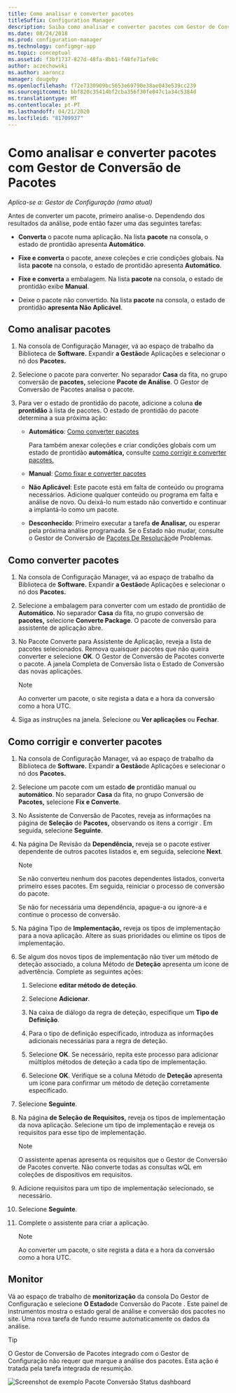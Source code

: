 ```yaml
---
title: Como analisar e converter pacotes
titleSuffix: Configuration Manager
description: Saiba como analisar e converter pacotes com Gestor de Conversão de Pacotes em Gestor de Configuração.
ms.date: 08/24/2018
ms.prod: configuration-manager
ms.technology: configmgr-app
ms.topic: conceptual
ms.assetid: f3bf1737-827d-48fa-8bb1-f48fe71afe0c
author: aczechowski
ms.author: aaroncz
manager: dougeby
ms.openlocfilehash: f72e7330909bc5653e69790e38ae043e539cc239
ms.sourcegitcommit: bbf820c35414bf2cba356f30fe047c1a34c5384d
ms.translationtype: MT
ms.contentlocale: pt-PT
ms.lasthandoff: 04/21/2020
ms.locfileid: "81709937"
---
```

# <a name="how-to-analyze-and-convert-packages-with-package-conversion-manager"></a>Como analisar e converter pacotes com Gestor de Conversão de Pacotes

*Aplica-se a: Gestor de Configuração (ramo atual)*

<!--1357861-->

Antes de converter um pacote, primeiro analise-o. Dependendo dos resultados da análise, pode então fazer uma das seguintes tarefas:

- **Converta** o pacote numa aplicação. Na lista **pacote** na consola, o estado de prontidão apresenta **Automático**.  

- **Fixe e converta** o pacote, anexe coleções e crie condições globais. Na lista **pacote** na consola, o estado de prontidão apresenta **Automático**.  

- **Fixe e converta** a embalagem. Na lista **pacote** na consola, o estado de prontidão exibe **Manual**.  

- Deixe o pacote não convertido. Na lista **pacote** na consola, o estado de prontidão **apresenta Não Aplicável**.  



## <a name="how-to-analyze-packages"></a><a name="bkmk_analyze"></a>Como analisar pacotes

1. Na consola de Configuração Manager, vá ao espaço de trabalho da Biblioteca de **Software.** Expandir **a Gestão**de Aplicações e selecionar o nó dos **Pacotes.**  

2. Selecione o pacote para converter. No separador **Casa** da fita, no grupo conversão de **pacotes,** selecione **Pacote de Análise**. O Gestor de Conversão de Pacotes analisa o pacote.  

3. Para ver o estado de prontidão do pacote, adicione a coluna **de prontidão** à lista de pacotes. O estado de prontidão do pacote determina a sua próxima ação:  

    - **Automático**: [Como converter pacotes](#bkmk_convert)  

        Para também anexar coleções e criar condições globais com um estado de prontidão **automática,** consulte [como corrigir e converter pacotes.](#bkmk_fix)  

    - **Manual**: [Como fixar e converter pacotes](#bkmk_fix)

    - **Não Aplicável**: Este pacote está em falta de conteúdo ou programa necessários. Adicione qualquer conteúdo ou programa em falta e análise de novo. Ou deixá-lo num estado não convertido e continuar a implantá-lo como um pacote.  

    - **Desconhecido**: Primeiro executar a tarefa **de Analisar,** ou esperar pela próxima análise programada. Se o Estado não mudar, consulte o Gestor de Conversão de [Pacotes De Resolução](troubleshoot-pcm.md)de Problemas.<!-- SCCMDocs#2044 -->

## <a name="how-to-convert-packages"></a><a name="bkmk_convert"></a>Como converter pacotes

1. Na consola de Configuração Manager, vá ao espaço de trabalho da Biblioteca de **Software.** Expandir **a Gestão**de Aplicações e selecionar o nó dos **Pacotes.**  

2. Selecione a embalagem para converter com um estado de prontidão de **Automático**. No separador **Casa** da fita, no grupo conversão de **pacotes,** selecione **Converte Package**. O pacote de conversão para assistente de aplicação abre.  

3. No Pacote Converte para Assistente de Aplicação, reveja a lista de pacotes selecionados. Remova quaisquer pacotes que não queira converter e selecione **OK**. O Gestor de Conversão de Pacotes converte o pacote. A janela Completa de Conversão lista o Estado de Conversão das novas aplicações.  

    > [!Note]  
    > Ao converter um pacote, o site regista a data e a hora da conversão como a hora UTC.  

4. Siga as instruções na janela. Selecione ou **Ver aplicações** ou **Fechar**.  



## <a name="how-to-fix-and-convert-packages"></a><a name="bkmk_fix"></a>Como corrigir e converter pacotes

1. Na consola de Configuração Manager, vá ao espaço de trabalho da Biblioteca de **Software.** Expandir **a Gestão**de Aplicações e selecionar o nó dos **Pacotes.**  

2. Selecione um pacote com um estado **de** prontidão manual ou **automático**. No separador **Casa** da fita, no grupo Conversão de **Pacotes,** selecione **Fix e Converte**.  

3. No Assistente de Conversão de Pacotes, reveja as informações na página de **Seleção** de **Pacotes,** observando os itens a corrigir . Em seguida, selecione **Seguinte**.  

4. Na página De Revisão da **Dependência,** reveja se o pacote estiver dependente de outros pacotes listados e, em seguida, selecione **Next**.  

    > [!Note]  
    > Se não converteu nenhum dos pacotes dependentes listados, converta primeiro esses pacotes. Em seguida, reiniciar o processo de conversão do pacote.  
    >  
    > Se não for necessária uma dependência, apague-a ou ignore-a e continue o processo de conversão.  

5. Na página Tipo de **Implementação,** reveja os tipos de implementação para a nova aplicação. Altere as suas prioridades ou elimine os tipos de implementação.  

6. Se algum dos novos tipos de implementação não tiver um método de deteção associado, a coluna Método de **Deteção** apresenta um ícone de advertência. Complete as seguintes ações:  

    1. Selecione **editar método de deteção**.  

    2. Selecione **Adicionar**.  

    3. Na caixa de diálogo da regra de deteção, especifique um **Tipo de Definição**.  

    4. Para o tipo de definição especificado, introduza as informações adicionais necessárias para a regra de deteção.  

    5. Selecione **OK**. Se necessário, repita este processo para adicionar múltiplos métodos de deteção a cada tipo de implementação.  

    6. Selecione **OK**. Verifique se a coluna Método de **Deteção** apresenta um ícone para confirmar um método de deteção corretamente especificado.  

7. Selecione **Seguinte**.  

8. Na página **de Seleção de Requisitos,** reveja os tipos de implementação da nova aplicação. Selecione um tipo de implementação e reveja os requisitos para esse tipo de implementação.  

    > [!Note]  
    > O assistente apenas apresenta os requisitos que o Gestor de Conversão de Pacotes converte. Não converte todas as consultas wQL em coleções de dispositivos em requisitos.  

9. Adicione requisitos para um tipo de implementação selecionado, se necessário.  

10. Selecione **Seguinte**.  

11. Complete o assistente para criar a aplicação.  

    > [!Note]  
    > Ao converter um pacote, o site regista a data e a hora da conversão como a hora UTC.  



## <a name="monitor"></a><a name="bkmk_monitor"></a>Monitor

Vá ao espaço de trabalho de **monitorização** da consola Do Gestor de Configuração e selecione **O Estado**de Conversão do Pacote . Este painel de instrumentos mostra o estado geral de análise e conversão dos pacotes no site. Uma nova tarefa de fundo resume automaticamente os dados da análise.

> [!Tip]  
> O Gestor de Conversão de Pacotes integrado com o Gestor de Configuração não requer que marque a análise dos pacotes. Esta ação é tratada pela tarefa integrada de resumição.

![Screenshot de exemplo Pacote Conversão Status dashboard](media/1357861-pcm-dashboard.png)
